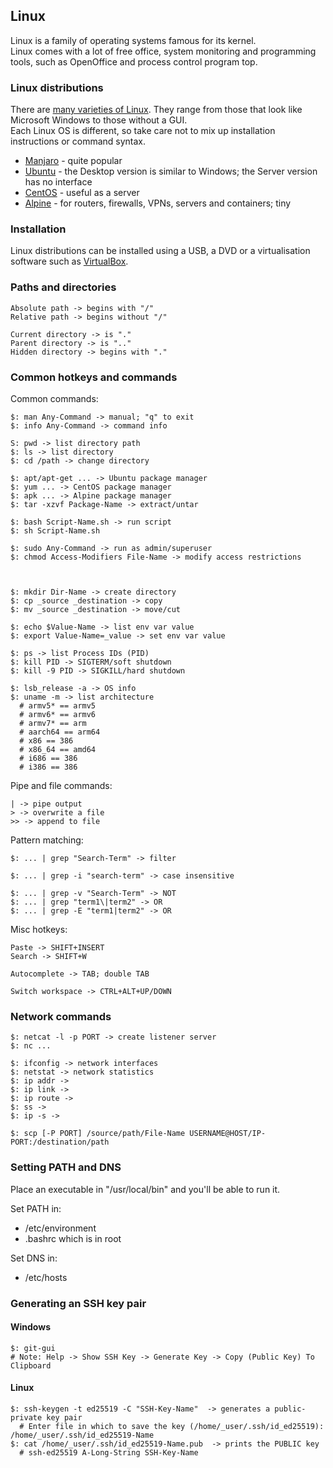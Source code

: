 ## Linux

Linux is a family of operating systems famous for its kernel.  
Linux comes with a lot of free office, system monitoring and programming tools, such as OpenOffice and process control program top.  

### Linux distributions

There are [many varieties of Linux](https://distrowatch.com/). They range from those that look like Microsoft Windows to those without a GUI.  
Each Linux OS is different, so take care not to mix up installation instructions or command syntax.  

* [Manjaro](https://manjaro.org/) - quite popular
* [Ubuntu](https://www.ubuntu.com/) - the Desktop version is similar to Windows; the Server version has no interface
* [CentOS](https://www.centos.org/) - useful as a server
* [Alpine](https://alpinelinux.org) - for routers, firewalls, VPNs, servers and containers; tiny

### Installation

Linux distributions can be installed using a USB, a DVD or a virtualisation software such as [VirtualBox](../../DevOps/VirtualMachines/VirtualBox).

### Paths and directories

```
Absolute path -> begins with "/"  
Relative path -> begins without "/"  

Current directory -> is "."
Parent directory -> is ".."
Hidden directory -> begins with "."
```

### Common hotkeys and commands

Common commands:
```
$: man Any-Command -> manual; "q" to exit
$: info Any-Command -> command info

S: pwd -> list directory path
$: ls -> list directory
$: cd /path -> change directory

$: apt/apt-get ... -> Ubuntu package manager
$: yum ... -> CentOS package manager
$: apk ... -> Alpine package manager
$: tar -xzvf Package-Name -> extract/untar

$: bash Script-Name.sh -> run script
$: sh Script-Name.sh

$: sudo Any-Command -> run as admin/superuser
$: chmod Access-Modifiers File-Name -> modify access restrictions



$: mkdir Dir-Name -> create directory
$: cp _source _destination -> copy
$: mv _source _destination -> move/cut

$: echo $Value-Name -> list env var value
$: export Value-Name=_value -> set env var value

$: ps -> list Process IDs (PID)
$: kill PID -> SIGTERM/soft shutdown
$: kill -9 PID -> SIGKILL/hard shutdown

$: lsb_release -a -> OS info
$: uname -m -> list architecture
  # armv5* == armv5
  # armv6* == armv6
  # armv7* == arm
  # aarch64 == arm64
  # x86 == 386
  # x86_64 == amd64
  # i686 == 386
  # i386 == 386
```

Pipe and file commands:
```
| -> pipe output
> -> overwrite a file
>> -> append to file
```

Pattern matching:
```
$: ... | grep "Search-Term" -> filter

$: ... | grep -i "search-term" -> case insensitive

$: ... | grep -v "Search-Term" -> NOT
$: ... | grep "term1\|term2" -> OR
$: ... | grep -E "term1|term2" -> OR
```

Misc hotkeys:
```
Paste -> SHIFT+INSERT
Search -> SHIFT+W

Autocomplete -> TAB; double TAB

Switch workspace -> CTRL+ALT+UP/DOWN
```

### Network commands

```
$: netcat -l -p PORT -> create listener server
$: nc ...

$: ifconfig -> network interfaces
$: netstat -> network statistics
$: ip addr ->
$: ip link ->
$: ip route ->
$: ss ->
$: ip -s ->

$: scp [-P PORT] /source/path/File-Name USERNAME@HOST/IP-PORT:/destination/path
```

### Setting PATH and DNS

Place an executable in "/usr/local/bin" and you'll be able to run it.  

Set PATH in:
* /etc/environment
* .bashrc which is in root

Set DNS in:
* /etc/hosts

### Generating an SSH key pair

#### Windows

```
$: git-gui
# Note: Help -> Show SSH Key -> Generate Key -> Copy (Public Key) To Clipboard
```

#### Linux

```
$: ssh-keygen -t ed25519 -C "SSH-Key-Name"  -> generates a public-private key pair
  # Enter file in which to save the key (/home/_user/.ssh/id_ed25519): /home/_user/.ssh/id_ed25519-Name
$: cat /home/_user/.ssh/id_ed25519-Name.pub  -> prints the PUBLIC key
  # ssh-ed25519 A-Long-String SSH-Key-Name
```
